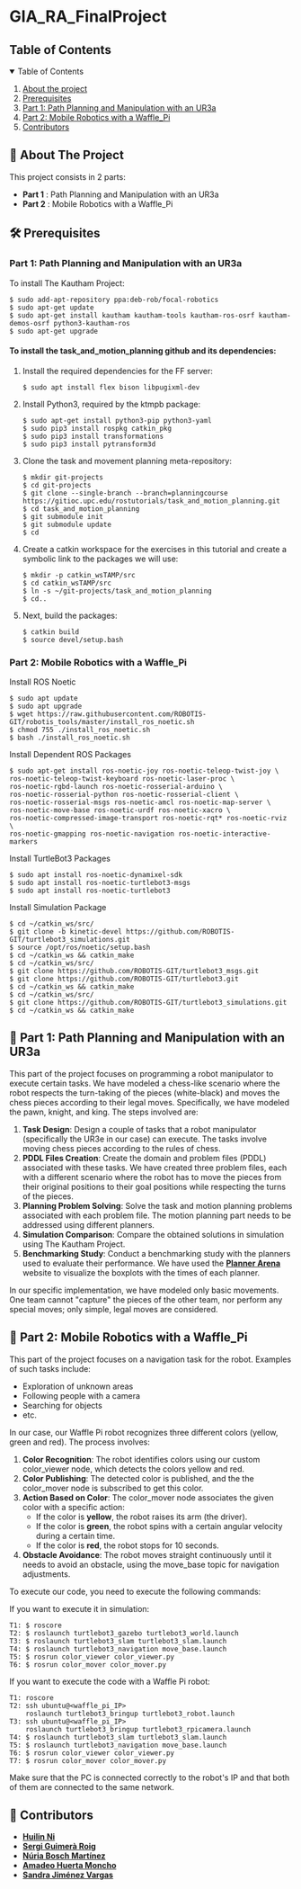 # GIA_RA_FinalProject

<!-- TABLE OF CONTENTS -->
<h2 id="table-of-contents"> Table of Contents </h2>

<details open="open">
  <summary> Table of Contents </summary>
  <ol>
    <li><a href="#about-the-project"> About the project </a></li>
    <li><a href="#prerequisites"> Prerequisites </a></li>
    <li><a href="#part-1"> Part 1: Path Planning and Manipulation with an UR3a </a></li>
    <li><a href="#part-2"> Part 2: Mobile Robotics with a Waffle_Pi </a></li>
     <li><a href="#contributors"> Contributors </a></li>
  </ol>
</details>

<!-- ABOUT THE PROJECT -->
<h2 id="about-the-project"> 📝 About The Project</h2>

This project consists in 2 parts: 
- **Part 1** : Path Planning and Manipulation with an UR3a 
- **Part 2** : Mobile Robotics with a Waffle_Pi

<!-- Prerequisites -->
<h2 id="prerequisites"> 🛠️ Prerequisites </h2>

<h3> Part 1: Path Planning and Manipulation with an UR3a </h3>

To install The Kautham Project:
```
$ sudo add-apt-repository ppa:deb-rob/focal-robotics
$ sudo apt-get update
$ sudo apt-get install kautham kautham-tools kautham-ros-osrf kautham-demos-osrf python3-kautham-ros
$ sudo apt-get upgrade
```

<h4> To install the task_and_motion_planning github and its dependencies: </h4>

1. Install the required dependencies for the FF server:
   ```
   $ sudo apt install flex bison libpugixml-dev
   ``` 
2. Install Python3, required by the ktmpb package:
   ```
   $ sudo apt-get install python3-pip python3-yaml
   $ sudo pip3 install rospkg catkin_pkg
   $ sudo pip3 install transformations
   $ sudo pip3 install pytransform3d
   ```
3. Clone the task and movement planning meta-repository:
   ```
   $ mkdir git-projects
   $ cd git-projects
   $ git clone --single-branch --branch=planningcourse https://gitioc.upc.edu/rostutorials/task_and_motion_planning.git
   $ cd task_and_motion_planning
   $ git submodule init
   $ git submodule update
   $ cd
   ```
4. Create a catkin workspace for the exercises in this tutorial and create a symbolic link to the packages we will use:
   ```
   $ mkdir -p catkin_wsTAMP/src
   $ cd catkin_wsTAMP/src
   $ ln -s ~/git-projects/task_and_motion_planning
   $ cd..
5. Next, build the packages:
   ```
   $ catkin build
   $ source devel/setup.bash
   ```
   
<h3> Part 2: Mobile Robotics with a Waffle_Pi </h3>

Install ROS Noetic
~~~
$ sudo apt update
$ sudo apt upgrade
$ wget https://raw.githubusercontent.com/ROBOTIS-GIT/robotis_tools/master/install_ros_noetic.sh
$ chmod 755 ./install_ros_noetic.sh
$ bash ./install_ros_noetic.sh
~~~ 

Install Dependent ROS Packages
```
$ sudo apt-get install ros-noetic-joy ros-noetic-teleop-twist-joy \
ros-noetic-teleop-twist-keyboard ros-noetic-laser-proc \
ros-noetic-rgbd-launch ros-noetic-rosserial-arduino \
ros-noetic-rosserial-python ros-noetic-rosserial-client \
ros-noetic-rosserial-msgs ros-noetic-amcl ros-noetic-map-server \
ros-noetic-move-base ros-noetic-urdf ros-noetic-xacro \
ros-noetic-compressed-image-transport ros-noetic-rqt* ros-noetic-rviz \
ros-noetic-gmapping ros-noetic-navigation ros-noetic-interactive-markers
```

Install TurtleBot3 Packages
```
$ sudo apt install ros-noetic-dynamixel-sdk
$ sudo apt install ros-noetic-turtlebot3-msgs
$ sudo apt install ros-noetic-turtlebot3
```

Install Simulation Package
```
$ cd ~/catkin_ws/src/
$ git clone -b kinetic-devel https://github.com/ROBOTIS-GIT/turtlebot3_simulations.git
$ source /opt/ros/noetic/setup.bash
$ cd ~/catkin_ws && catkin_make
$ cd ~/catkin_ws/src/
$ git clone https://github.com/ROBOTIS-GIT/turtlebot3_msgs.git
$ git clone https://github.com/ROBOTIS-GIT/turtlebot3.git
$ cd ~/catkin_ws && catkin_make
$ cd ~/catkin_ws/src/
$ git clone https://github.com/ROBOTIS-GIT/turtlebot3_simulations.git
$ cd ~/catkin_ws && catkin_make
```

<!-- Part 1: Path Planning and Manipulation with an UR3a-->
<h2 id="part-1"> 🦾 Part 1: Path Planning and Manipulation with an UR3a </h2>

This part of the project focuses on programming a robot manipulator to execute certain tasks. We have modeled a chess-like scenario where the robot respects the turn-taking of the pieces (white-black) and moves the chess pieces according to their legal moves. Specifically, we have modeled the pawn, knight, and king. The steps involved are:

1. **Task Design**: Design a couple of tasks that a robot manipulator (specifically the UR3e in our case) can execute. The tasks involve moving chess pieces according to the rules of chess.
2. **PDDL Files Creation**: Create the domain and problem files (PDDL) associated with these tasks. We have created three problem files, each with a different scenario where the robot has to move the pieces from their original positions to their goal positions while respecting the turns of the pieces.
3. **Planning Problem Solving**: Solve the task and motion planning problems associated with each problem file. The motion planning part needs to be addressed using different planners.
4. **Simulation Comparison**: Compare the obtained solutions in simulation using The Kautham Project.
5. **Benchmarking Study**: Conduct a benchmarking study with the planners used to evaluate their performance. We have used the [**Planner Arena**](https://plannerarena.org/) website to visualize the boxplots with the times of each planner. 

In our specific implementation, we have modeled only basic movements. One team cannot "capture" the pieces of the other team, nor perform any special moves; only simple, legal moves are considered.

<!-- Part 2: Mobile Robotics with a Waffle_Pi -->
<h2 id="part-2"> 🤖 Part 2: Mobile Robotics with a Waffle_Pi </h2>

This part of the project focuses on a navigation task for the robot. Examples of such tasks include:

- Exploration of unknown areas
- Following people with a camera
- Searching for objects
- etc.

In our case, our Waffle Pi robot recognizes three different colors (yellow, green and red). The process involves:

1. **Color Recognition**: The robot identifies colors using our custom color_viewer node, which detects the colors yellow and red.
2. **Color Publishing**: The detected color is published, and the the color_mover node is subscribed to get this color.
3. **Action Based on Color**: The color_mover node associates the given color with a specific action:
   - If the color is **yellow**, the robot raises its arm (the driver).
   - If the color is **green**, the robot spins with a certain angular velocity during a certain time. 
   - If the color is **red**, the robot stops for 10 seconds.
4. **Obstacle Avoidance**: The robot moves straight continuously until it needs to avoid an obstacle, using the move_base topic for navigation adjustments.

To execute our code, you need to execute the following commands: 

If you want to execute it in simulation: 
```
T1: $ roscore
T2: $ roslaunch turtlebot3_gazebo turtlebot3_world.launch 
T3: $ roslaunch turtlebot3_slam turtlebot3_slam.launch
T4: $ roslaunch turtlebot3_navigation move_base.launch
T5: $ rosrun color_viewer color_viewer.py
T6: $ rosrun color_mover color_mover.py
```

If you want to execute the code with a Waffle Pi robot: 
```
T1: roscore
T2: ssh ubuntu@<waffle_pi_IP>
    roslaunch turtlebot3_bringup turtlebot3_robot.launch
T3: ssh ubuntu@<waffle_pi_IP>
    roslaunch turtlebot3_bringup turtlebot3_rpicamera.launch
T4: $ roslaunch turtlebot3_slam turtlebot3_slam.launch
T5: $ roslaunch turtlebot3_navigation move_base.launch
T6: $ rosrun color_viewer color_viewer.py
T7: $ rosrun color_mover color_mover.py
```
Make sure that the PC is connected correctly to the robot's IP and that both of them are connected to the same network.

<!-- Contributors -->
<h2 id="contributors"> 👥 Contributors</h2>

* [**Huilin Ni**](https://github.com/HuilinNi15)
* [**Sergi Guimerà Roig**](https://github.com/S3RXxX)
* [**Núria Bosch Martínez**](https://github.com/nuriaboma)
* [**Amadeo Huerta Moncho**](https://github.com/amadeohm)
* [**Sandra Jiménez Vargas**](https://github.com/SandraJimenez231203)
